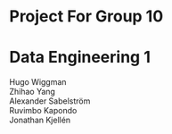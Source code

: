 # Project For Group 10
# Data Engineering 1
Hugo Wiggman <br />
Zhihao Yang <br />
Alexander Sabelström <br />
Ruvimbo Kapondo <br />
Jonathan Kjellén
